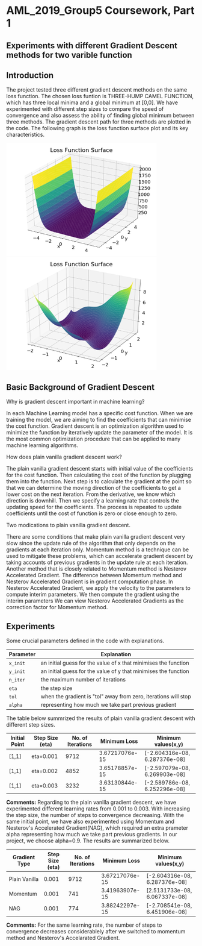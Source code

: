 ﻿# AML_2019_Group5 Coursework, Part 1
Experiments with different Gradient Descent methods for two varible function
---

## Introduction
The project tested three different gradient descent methods on the same loss function. The chosen loss funtion is THREE-HUMP CAMEL FUNCTION, which has three local minima and a global minimum at [0,0]. We have experimented with different step sizes to compare the speed of convergence and also assess the ability of finding global minimum between three methods. The gradient descent path for three methods are plotted in the code. The following graph is the loss function surface plot and its key characteristics.
<p align="left">
  <img width="400" height="300" src="https://github.com/BigLightMing/AML_2019_Group5/blob/master/images/Loss%20Function%20Surface.png"/400/300>
  <img width="400" height="300" src="https://github.com/BigLightMing/AML_2019_Group5/blob/master/images/Key%20characteristic.png"/400/300>
</p>

## Basic Background of Gradient Descent
Why is gradient descent important in machine learning?

In each Machine Learning model has a specific cost function. When we are training the model, we are aiming to find the coefficients that can minimise the cost function. Gradient descent is an optimization algorithm used to minimize the function by iteratively update the parameter of the model. It is the most common optimization procedure that can be applied to many machine learning algorithms.

How does plain vanilla gradient descent work?

The plain vanilla gradient descent starts with initial value of the coefficients for the cost function. Then calculating the cost of the function by plugging them into the function. Next step is to calculate the gradient at the point so that we can determine the moving direction of the coefficients to get a lower cost on the next iteration. From the derivative, we know which direction is downhill. Then we specify a learning rate that controls the updating speed for the coefficients. The process is repeated to update coefficients until the cost of function is zero or close enough to zero.

Two modications to plain vanilla gradient descent.

There are some conditions that make plain vanilla gradient descent very slow since the update rule of the algorithm that only depends on the gradients at each iteration only. Momentum method is a technique can be used to mitigate these problems, which can accelerate gradient descent by taking accounts of previous gradients in the update rule at each iteration. Another method that is closely related to Momentum method is Nesterov Accelerated Gradient. The difference between Momentum method and Nesterov Accelerated Gradient is in gradient computation phase. In Nesterov Accelerated Gradient, we apply the velocity  to the parameters to compute interim parameters. We then compute the gradient using the interim parameters We can view Nesterov Accelerated Gradients as the correction factor for Momentum method.

## Experiments
Some crucial parameters defined in the code with explanations.

| Parameter      | Explanation |
|----------------|-------------|
|`x_init`             | an initial guess for the value of x that minimises the function|
|`y_init`             | an initial guess for the value of y that minimises the function|
|`n_iter`             | the maximum number of iterations|
|`eta`                | the step size           |
|`tol`                | when the gradient is "tol" away from zero, iterations will stop |
|`alpha`              | representing how much we take part previous gradient    |

The table below summrized the results of plain vanilla gradient descent with different step sizes.

| Initial Point |Step Size (eta) | No. of Iterations | Minimum Loss |  Minimum values(x,y)  |
| --- | ---| ---| --- | --- |
| [1,1]      |eta=0.001       |        9712         |   3.67217076e-15 |[-2.604316e-08, 6.287376e-08]    |
| [1,1]      |eta=0.002       |        4852         |   3.65178857e-15 |[-2.597079e-08, 6.269903e-08]    |
| [1,1]      |eta=0.003       |        3232         |   3.63130844e-15 |[-2.589786e-08, 6.252296e-08]    |

**Comments:** Regarding to the plain vanilla gradient descent, we have experimented different learning rates from 0.001 to 0.003. With increasing the step size, the number of steps to convergence decreasing. With the same initial point, we have also experimented using Momentum and Nesterov's Accelerated Gradient(NAG), which required an extra prameter alpha representing how much we take part previous gradients. In our project, we choose alpha=0.9. The results are summarized below.

| Gradient Type | Step Size (eta) | No. of Iterations | Minimum Loss |  Minimum values(x,y)  |
| ---| ---| --- | --- | --- | 
| Plain Vanilla | 0.001 | 9712 | 3.67217076e-15 | [-2.604316e-08, 6.287376e-08] |
| Momentum      | 0.001 | 741  | 3.41963907e-15 | [2.5131733e-08, 6.067337e-08] |
| NAG           | 0.001 | 774  | 3.88242297e-15 | [-2.708541e-08, 6.451906e-08] |

**Comments:** For the same learning rate, the number of steps to convergence decreases considerablely after we switched to momentum method and Nesterov's Accelarated Gradient.

